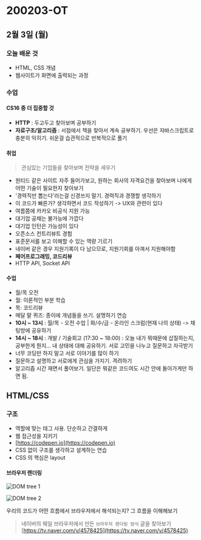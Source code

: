 # 200203-OT

## 2월 3일 \(월\)

### 오늘 배운 것

* HTML, CSS 개념
* 웹사이트가 화면에 출력되는 과정

### 수업

#### CS16 중 더 집중할 것

* **HTTP** : 두고두고 찾아보며 공부하기
* **자료구조/알고리즘** : 서점에서 책을 찾아서 계속 공부하기. 우선은 자바스크립트로 충분히 익히기. 쉬운걸 습관적으로 반복적으로 풀기

#### 취업

> 관심있는 기업들을 찾아보며 전략을 세우기

* 원티드 같은 사이트 자주 들어가보고, 원하는 회사의 자격요건을 찾아보며 나에게 어떤 기술이 필요한지 찾아보기
* '경력직만 뽑는다'라는걸 신경쓰지 말기. 경력직과 경쟁할 생각하기
* 이 코드가 빠른가? 생각하면서 코드 작성하기 -&gt; UX와 관련이 있다
* 여름쯤에 카카오 비공식 지원 가능
* 대기업 공채는 불가능에 가깝다
* 대기업 인턴은 가능성이 있다
* 오픈소스 컨트리뷰트 경험
* 표준문서를 보고 이해할 수 있는 역량 기르기
* 네이버 같은 경우 지원기록이 다 남으므로, 지원기회를 아껴서 지원해야함
* **페어프로그래밍, 코드리뷰**
* HTTP API, Socket API

#### 수업

* 월/목 오전
* 월: 이론적인 부분 학습
* 목: 코드리뷰
* 매달 말 퀴즈: 종이에 개념들을 쓰기. 설명하기 연습
* **10시 ~ 13시** : 월/목 - 오전 수업 \| 화/수/금 - 온라인 스크럼\(현재 나의 상태\) -&gt; 채팅방에 공유하기
* **14시 ~ 18시** : 개발 / 기술회고 \(17:30 ~ 18:00\) : 오늘 내가 뭐때문에 삽질하는지, 공부한게 뭔지... 내 상태에 대해 공유하기. 서로 고민을 나누고 질문하고 자극받기
* 너무 코딩만 하지 말고 서로 이야기를 많이 하기
* 질문하고 설명하고 서로에게 관심을 가지기. 격려하기
* 알고리즘 시간 재면서 풀어보기. 일단은 뭐같은 코드여도 시간 안에 돌아가게만 하면 됨.

## HTML/CSS

### 구조

* 역할에 맞는 태그 사용. 단순하고 간결하게
* 웹 접근성을 지키기
* [https://codepen.io](https://codepen.io)
* CSS 없이 구조를 생각하고 설계하는 연습
* CSS 의 핵심은 layout

#### 브라우저 렌더링

![DOM tree 1](https://t1.daumcdn.net/cfile/tistory/993490335A0551C202)

![DOM tree 2](https://t1.daumcdn.net/cfile/tistory/99271F335A0551690B)

우리의 코드가 어떤 흐름에서 브라우저에서 해석되는지? 그 흐름을 이해해보기

> 네이버의 웨일 브라우저에서 만든 `브라우저 렌더링 방식` 글을 찾아보기 [https://tv.naver.com/v/4578425](https://tv.naver.com/v/4578425)

